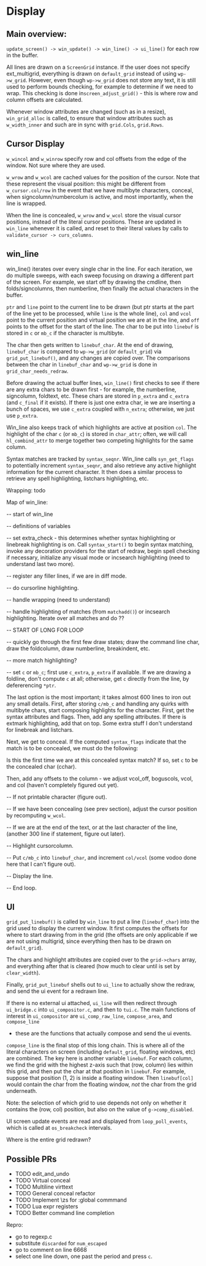 # Display

## Main overview:

`update_screen() -> win_update() -> win_line() -> ui_line()` for each row in the 
buffer.

All lines are drawn on a `ScreenGrid` instance. If the user does
not specify ext_multigrid, everything is drawn on `default_grid`
instead of using `wp->w_grid`. However, even though `wp->w_grid`
does not store any text, it is still used to perform bounds
checking, for example to determine if we need to wrap.
This checking is done in`screen_adjust_grid()` - this is where
row and column offsets are calculated.

Whenever window attributes are changed (such as in a resize),
`win_grid_alloc` is called, to ensure that window attributes
such as `w_width_inner` and such are in sync with `grid.Cols`,
`grid.Rows`.

## Cursor Display

`w_wincol` and `w_winrow` specify row and col offsets from the
edge of the window. Not sure where they are used.

`w_wrow` and `w_wcol` are cached values for the position of the
cursor. Note that these represent the visual position: this
might be different from `w_cursor.col/row` in the event that we have
multibyte characters, conceal, when signcolumn/numbercolum
is active, and most importantly, when the line is wrapped.

When the line is concealed, `w_wrow` and `w_wcol` store the visual
cursor positions, instead of the literal cursor positions.
These are updated in `win_line` whenever it is called, and reset
to their literal values by calls to `validate_cursor -> curs_columns`.

## win_line

win_line() iterates over every single char in the line.
For each iteration, we do multiple sweeps, with each sweep focusing on
drawing a different part of the screen. For example, we start off by
drawing the cmdline, then folds/signcolumns, then numberline, then finally
the actual characters in the buffer.

`ptr` and `line` point to the current line to be drawn (but ptr starts at the part
of the line yet to be processed, while `line` is the whole line),
`col` and `vcol` point to the current position and virtual position we are at in 
the line, and `off` points to the offset for the start of the line.
The char to be put into `linebuf` is stored in `c` or `mb_c` if the character
is multibyte.

The char then gets written to `linebuf_char`. At the end
of drawing, `linebuf_char` is compared to `wp->w_grid` (or
`default_grid`) via `grid_put_linebuf()`, and any changes are
copied over. The comparisons between the char in `linebuf_char`
and `wp->w_grid` is done in `grid_char_needs_redraw`.

Before drawing the actual buffer lines, `win_line()` first
checks to see if there are any extra chars to be drawn first - for example,
the numberline, signcolumn, foldtext, etc.
These chars are stored in `p_extra` and `c_extra` (and `c_final` if it exists).
If there is just one extra char, ie we are inserting a bunch of spaces,
we use `c_extra` coupled with `n_extra`; otherwise, we just
use `p_extra`.

Win_line also keeps track of which highlights are active at position `col`.
The highlight of the char `c` (or `mb_c`) is stored in `char_attr`; often,
we will call `hl_combind_attr` to merge together two competing highlights
for the same column.

Syntax matches are tracked by `syntax_seqnr`. Win_line calls `syn_get_flags`
to potentially increment `syntax_seqnr`, and also retrieve any active
highlight information for the current character. It then does a similar
process to retrieve any spell highlighting, listchars highlighting, etc.

Wrapping: todo

Map of win_line:

-- start of win_line

-- definitions of variables

-- set extra_check - this determines whether syntax highlighting or linebreak
highlighting is on. Call `syntax_start()` to begin syntax matching, invoke
any decoration providers for the start of redraw, begin spell checking if
necessary, initialize any visual mode or incsearch highlighting (need to understand
last two more).

-- register any filler lines, if we are in diff mode.

-- do cursorline highlighting.

-- handle wrapping (need to understand)

-- handle highlighting of matches (from `matchadd()`) or incsearch highlighting.
Iterate over all matches and do ??


-- START OF LONG FOR LOOP

--    quickly go through the first few draw states; draw the command line
char, draw the foldcolumn, draw numberline, breakindent, etc.

--    more match highlighting?

--    set `c` or `mb_c`; first use `c_extra`, `p_extra` if available.
If we are drawing a foldline, don't compute `c` at all; otherwise, get
`c` directly from the line, by defererencing `*ptr`. 

The last option is the most important; it takes almost 600 lines to iron out 
any small details. First, after storing `c/mb_c` and handling any quirks
with multibyte chars, start composing highlights for the character.
First, get the syntax attributes and flags. Then, add any spelling attributes.
If there is extmark highlighting, add that on top. Some extra stuff
I don't understand for linebreak and listchars.

Next, we get to conceal. If the computed `syntax_flags` indicate that
the match is to be concealed, we must do the following:

Is this the first time we are at this concealed syntax match?
If so, set `c` to be the concealed char (cchar).

Then, add any offsets to the column - we adjust vcol_off,
boguscols, vcol, and col (haven't completely figured out yet).

--    If not printable character (figure out).

--    If we have been concealing (see prev section), adjust the 
cursor position by recomputing `w_wcol`.


--    If we are at the end of the text, or at the last character
of the line, (another 300 line if statement, figure out later).

--    Highlight cursorcolumn.

--    Put `c/mb_c` into `linebuf_char`, and increment `col/vcol`
(some vodoo done here that I can't figure out).

--    Display the line.


-- End loop.

## UI

`grid_put_linebuf()` is called by `win_line` to put a line (`linebuf_char`)
into the grid used to display the current window. It first computes the offsets
for where to start drawing from in the grid (the offsets are only applicable
if we are not using multigrid, since everything then has to be drawn on
`default_grid`). 

The chars and highlight attributes are copied over to the `grid->chars`
array, and everything after that is cleared (how much to clear until is
set by `clear_width`).

Finally, `grid_put_linebuf` shells out to `ui_line` to actually show the redraw,
and send the ui event for a redrawn line.

If there is no external ui attached, `ui_line` will then redirect through
`ui_bridge.c` into `ui_compositor.c`, and then to `tui.c`.
The main functions of interest in `ui_compositor` are `ui_comp_raw_line`, `compose_area`, and `compose_line` 
- these are the functions that actually compose and send 
the ui events.

`compose_line` is the final stop of this long chain. This is where all of the
literal characters on screen (including `default_grid`, floating windows, etc)
are combined.
The key here is another variable `linebuf`. For each column, we find the grid
with the highest z-axis such that (row, column) lies within this grid, and then
put the char at that position in `linebuf`. For example, suppose that position
(1, 2) is inside a floating window. Then `linebuf[col]` would contain the char
from the floating window, *not* the char from the grid underneath.

Note: the selection of which grid to use depends not only on whether it contains
the (row, col) position, but also on the value of `g->comp_disabled`.

UI screen update events are read and displayed from `loop_poll_events`, which
is called at `os_breakcheck` intervals.

Where is the entire grid redrawn?

## Possible PRs

- TODO edit_and_undo
- TODO Virtual conceal
- TODO Multiline virttext
- TODO General conceal refactor
- TODO Implement \zs for :global commmand
- TODO Lua expr registers
- TODO Better command line completion

Repro:

- go to regexp.c
- substitute `discarded` for `num_escaped`
- go to comment on line 6668
- select one line down, one past the period and press `c`.
